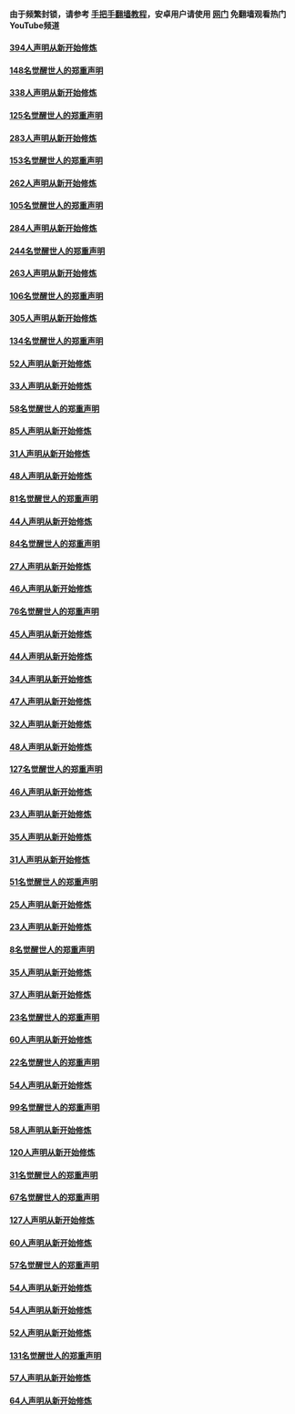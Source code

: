 #### 由于频繁封锁，请参考 [手把手翻墙教程](https://github.com/gfw-breaker/guides/wiki/)，安卓用户请使用 [网门](https://github.com/gfw-breaker/nogfw/blob/master/dl.md?t=05080201) 免翻墙观看热门YouTube频道 

#### [394人声明从新开始修炼](../pages/91/423914.md?t=05080201) 

#### [148名觉醒世人的郑重声明](../pages/91/423913.md?t=05080201) 

#### [338人声明从新开始修炼](../pages/91/423540.md?t=05080201) 

#### [125名觉醒世人的郑重声明](../pages/91/423539.md?t=05080201) 

#### [283人声明从新开始修炼](../pages/91/423296.md?t=05080201) 

#### [153名觉醒世人的郑重声明](../pages/91/423295.md?t=05080201) 

#### [262人声明从新开始修炼](../pages/91/423004.md?t=05080201) 

#### [105名觉醒世人的郑重声明](../pages/91/423003.md?t=05080201) 

#### [284人声明从新开始修炼](../pages/91/422707.md?t=05080201) 

#### [244名觉醒世人的郑重声明](../pages/91/422706.md?t=05080201) 

#### [263人声明从新开始修炼](../pages/91/422553.md?t=05080201) 

#### [106名觉醒世人的郑重声明](../pages/91/422552.md?t=05080201) 

#### [305人声明从新开始修炼](../pages/91/422153.md?t=05080201) 

#### [134名觉醒世人的郑重声明](../pages/91/422152.md?t=05080201) 

#### [52人声明从新开始修炼](../pages/91/421846.md?t=05080201) 

#### [33人声明从新开始修炼](../pages/91/421804.md?t=05080201) 

#### [58名觉醒世人的郑重声明](../pages/91/421845.md?t=05080201) 

#### [85人声明从新开始修炼](../pages/91/421769.md?t=05080201) 

#### [31人声明从新开始修炼](../pages/91/421763.md?t=05080201) 

#### [48人声明从新开始修炼](../pages/91/421605.md?t=05080201) 

#### [81名觉醒世人的郑重声明](../pages/91/421656.md?t=05080201) 

#### [44人声明从新开始修炼](../pages/91/421544.md?t=05080201) 

#### [84名觉醒世人的郑重声明](../pages/91/421543.md?t=05080201) 

#### [27人声明从新开始修炼](../pages/91/421465.md?t=05080201) 

#### [46人声明从新开始修炼](../pages/91/421454.md?t=05080201) 

#### [76名觉醒世人的郑重声明](../pages/91/421453.md?t=05080201) 

#### [45人声明从新开始修炼](../pages/91/421452.md?t=05080201) 

#### [44人声明从新开始修炼](../pages/91/421422.md?t=05080201) 

#### [34人声明从新开始修炼](../pages/91/421322.md?t=05080201) 

#### [47人声明从新开始修炼](../pages/91/421264.md?t=05080201) 

#### [32人声明从新开始修炼](../pages/91/421225.md?t=05080201) 

#### [48人声明从新开始修炼](../pages/91/421202.md?t=05080201) 

#### [127名觉醒世人的郑重声明](../pages/91/421224.md?t=05080201) 

#### [46人声明从新开始修炼](../pages/91/421203.md?t=05080201) 

#### [23人声明从新开始修炼](../pages/91/421138.md?t=05080201) 

#### [35人声明从新开始修炼](../pages/91/421122.md?t=05080201) 

#### [31人声明从新开始修炼](../pages/91/421081.md?t=05080201) 

#### [51名觉醒世人的郑重声明](../pages/91/421080.md?t=05080201) 

#### [25人声明从新开始修炼](../pages/91/421020.md?t=05080201) 

#### [23人声明从新开始修炼](../pages/91/420884.md?t=05080201) 

#### [8名觉醒世人的郑重声明](../pages/91/420883.md?t=05080201) 

#### [35人声明从新开始修炼](../pages/91/420809.md?t=05080201) 

#### [37人声明从新开始修炼](../pages/91/420766.md?t=05080201) 

#### [23名觉醒世人的郑重声明](../pages/91/420765.md?t=05080201) 

#### [60人声明从新开始修炼](../pages/91/420727.md?t=05080201) 

#### [22名觉醒世人的郑重声明](../pages/91/420726.md?t=05080201) 

#### [54人声明从新开始修炼](../pages/91/420529.md?t=05080201) 

#### [99名觉醒世人的郑重声明](../pages/91/420528.md?t=05080201) 

#### [58人声明从新开始修炼](../pages/91/420198.md?t=05080201) 

#### [120人声明从新开始修炼](../pages/91/420141.md?t=05080201) 

#### [31名觉醒世人的郑重声明](../pages/91/420197.md?t=05080201) 

#### [67名觉醒世人的郑重声明](../pages/91/420140.md?t=05080201) 

#### [127人声明从新开始修炼](../pages/91/420082.md?t=05080201) 

#### [60人声明从新开始修炼](../pages/91/420081.md?t=05080201) 

#### [57名觉醒世人的郑重声明](../pages/91/420080.md?t=05080201) 

#### [54人声明从新开始修炼](../pages/91/419533.md?t=05080201) 

#### [54人声明从新开始修炼](../pages/91/419532.md?t=05080201) 

#### [52人声明从新开始修炼](../pages/91/419531.md?t=05080201) 

#### [131名觉醒世人的郑重声明](../pages/91/419530.md?t=05080201) 

#### [57人声明从新开始修炼](../pages/91/419430.md?t=05080201) 

#### [64人声明从新开始修炼](../pages/91/419429.md?t=05080201) 

